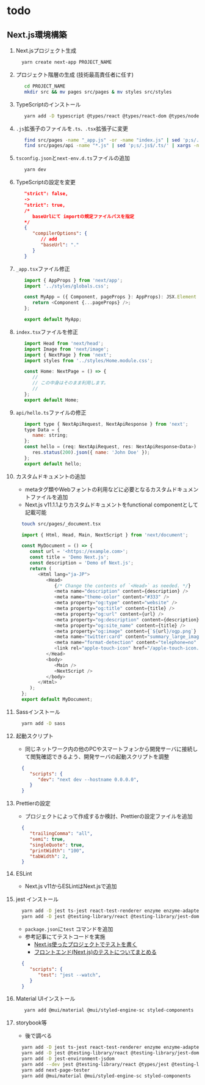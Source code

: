 # todo

## Next.js環境構築

1. Next.jsプロジェクト生成

   ``` sh
     yarn create next-app PROJECT_NAME
   ```

2. プロジェクト階層の生成 (技術最高責任者に任す)

   ``` sh
      cd PROJECT_NAME
      mkdir src && mv pages src/pages & mv styles src/styles
   ```

3. TypeScriptのインストール

   ``` sh
      yarn add -D typescript @types/react @types/react-dom @types/node
   ```

4. `.js`拡張子のファイルを`.ts、.tsx`拡張子に変更

   ``` sh
      find src/pages -name "_app.js" -or -name "index.js" | sed 'p;s/.js$/.tsx/' | xargs -n2 mv & \\
      find src/pages/api -name "*.js" | sed 'p;s/.js$/.ts/' | xargs -n2 mv
   ```

5. `tsconfig.json`と`next-env.d.ts`ファイルの追加

   ``` sh
      yarn dev
   ```

6. TypeScriptの設定を変更

   ``` json tsconfig.json
      "strict": false,
      ->
      "strict": true,
      /*
         baseUrlにて importの規定ファイルパスを指定
      */
      {
         "compilerOptions": {
            // add
            "baseUrl": "."
         }
      }
   ```

7. `_app.tsx`ファイル修正

   ``` javascript src/pages/_app.tsx
      import { AppProps } from 'next/app';
      import '../styles/globals.css';

      const MyApp = ({ Component, pageProps }: AppProps): JSX.Element => {
         return <Component {...pageProps} />;
      };

      export default MyApp;
   ```

8. `index.tsx`ファイルを修正

   ``` javascript src/pages/index.tsx
      import Head from 'next/head';
      import Image from 'next/image';
      import { NextPage } from 'next';
      import styles from '../styles/Home.module.css';

      const Home: NextPage = () => {
         //
         // この中身はそのまま利用します。
         //
      };
      export default Home;

   ```

9. `api/hello.ts`ファイルの修正

   ``` javascript src/pages/api/hello.ts
      import type { NextApiRequest, NextApiResponse } from 'next';
      type Data = {
         name: string;
      };
      const hello = (req: NextApiRequest, res: NextApiResponse<Data>) => {
         res.status(200).json({ name: 'John Doe' });
      };
      export default hello;

   ```

10. カスタムドキュメントの追加
    - metaタグ類やWebフォントの利用などに必要となるカスタムドキュメントファイルを追加
    - Next.js v11.1.1よりカスタムドキュメントをfunctional componentとして記載可能

    ``` sh
      touch src/pages/_document.tsx
    ```

    ``` javascript src/pages/_document.tsx
      import { Html, Head, Main, NextScript } from 'next/document';

      const MyDocument = () => {
         const url = '<https://example.com>';
         const title = 'Demo Next.js';
         const description = 'Demo of Next.js';
         return (
            <Html lang="ja-JP">
               <Head>
                  {/* Change the contents of `<Head>` as needed. */}
                  <meta name="description" content={description} />
                  <meta name="theme-color" content="#333" />
                  <meta property="og:type" content="website" />
                  <meta property="og:title" content={title} />
                  <meta property="og:url" content={url} />
                  <meta property="og:description" content={description} />
                  <meta property="og:site_name" content={title} />
                  <meta property="og:image" content={`${url}/ogp.png`} />
                  <meta name="twitter:card" content="summary_large_image" />
                  <meta name="format-detection" content="telephone=no" />
                  <link rel="apple-touch-icon" href="/apple-touch-icon.png" />
               </Head>
               <body>
                  <Main />
                  <NextScript />
               </body>
            </Html>
         );
      };
      export default MyDocument;

    ```

11. Sassインストール

    ``` sh
      yarn add -D sass
    ```

12. 起動スクリプト
    - 同じネットワーク内の他のPCやスマートフォンから開発サーバに接続して閲覧確認できるよう、開発サーバの起動スクリプトを調整

    ``` json packages.json
      {
         "scripts": {
            "dev": "next dev --hostname 0.0.0.0",
         }
      }
    ```

13. Prettierの設定
    - プロジェクトによって作成するか検討、Prettierの設定ファイルを追加

    ``` json .prettier
      {
         "trailingComma": "all",
         "semi": true,
         "singleQuote": true,
         "printWidth": "100",
         "tabWidth": 2,
      }
    ```

14. ESLint
    - Next.js v11からESLintはNext.jsで追加
15. jest インストール

    ``` sh
      yarn add -D jest ts-jest react-test-renderer enzyme enzyme-adapter-react-16 enzyme-to-json @types/react-test-renderer @types/jest @types/enzyme-adapter-react-16
      yarn add -D jest @testing-library/react @testing-library/jest-dom jest-environment-jsdom next-page-tester
    ```

    - `package.json`に`test` コマンドを追加
    - 参考記事にてテストコードを実施
      - [Next.js使ったプロジェクトでテストを書く](https://zenn.dev/slowhand/articles/7bfe83207b434d)
      - [フロントエンド(Next.js)のテストについてまとめる](https://qiita.com/suzu1997/items/e4ee2fc1f52fbf505481)

    ``` json package.json
      {
         "scripts": {
            "test": "jest --watch",
         }
      }
    ```

16. Material UIインストール

    ``` sh
       yarn add @mui/material @mui/styled-engine-sc styled-components
    ```

17. storybook等
    - 後で調べる

    ``` sh
      yarn add -D jest ts-jest react-test-renderer enzyme enzyme-adapter-react-16 enzyme-to-json @types/react-test-renderer @types/jest @types/enzyme-adapter-react-16
      yarn add -D jest @testing-library/react @testing-library/jest-dom
      yarn add -D jest-environment-jsdom
      yarn add --dev jest @testing-library/react @types/jest @testing-library/jest-dom @testing-library/dom babel-jest @testing-library/user-event jest-css-modules
      yarn add next-page-tester
      yarn add @mui/material @mui/styled-engine-sc styled-components
    ```

